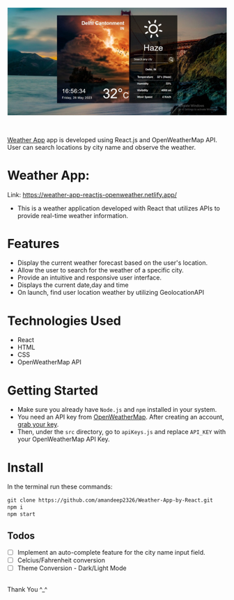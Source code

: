 ![Application screenshot](src/Screenshots/ss1.jpg)

<br/>

[Weather App](https://weather-app-reactjs-openweather.netlify.app/) app is developed using React.js and OpenWeatherMap API. User can search locations by city name and observe the weather.

# Weather App:

Link: https://weather-app-reactjs-openweather.netlify.app/

- This is a weather application developed with React that utilizes APIs to provide real-time weather information.

# Features
- Display the current weather forecast based on the user's location.
- Allow the user to search for the weather of a specific city.
- Provide an intuitive and responsive user interface.
- Displays the current date,day and time
- On launch, find user location weather by utilizing GeolocationAPI
# Technologies Used
- React
- HTML
- CSS
- OpenWeatherMap API

# Getting Started

- Make sure you already have `Node.js` and `npm` installed in your system.
- You need an API key from [OpenWeatherMap](https://openweathermap.org/). After creating an account, [grab your key](https://home.openweathermap.org/api_keys).
- Then, under the `src` directory, go to `apiKeys.js` and replace `API_KEY` with your OpenWeatherMap API Key.

# Install

In the terminal run these commands:

```
git clone https://github.com/amandeep2326/Weather-App-by-React.git
npm i
npm start
```


## Todos

- [ ] Implement an auto-complete feature for the city name input field.
- [ ] Celcius/Fahrenheit conversion
- [ ] Theme Conversion - Dark/Light Mode

<br/>
Thank You ^_^
